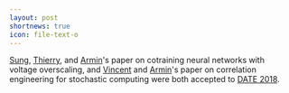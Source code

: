 ```yaml
---
layout: post
shortnews: true
icon: file-text-o
---
```

[Sung][], [Thierry][], and [Armin][]'s paper on cotraining neural networks with voltage overscaling, and [Vincent][] and [Armin][]'s paper on correlation engineering for stochastic computing were both accepted to [DATE 2018][].

[DATE 2018]: https://www.date-conference.com/
[Sung]: http://sungkim.net/
[Thierry]: http://homes.cs.washington.edu/~moreau/
[Armin]: http://homes.cs.washington.edu/~armin/
[Vincent]: http://homes.cs.washington.edu/~vlee2/